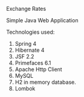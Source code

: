 Exchange Rates

Simple Java Web Application

Technologies used:

1. Spring 4
2. Hibernate 4
3. JSF 2.2
4. Primefaces 6.1
5. Apache Http Client
6. MySQL
7. H2 in memory database.
8. Lombok